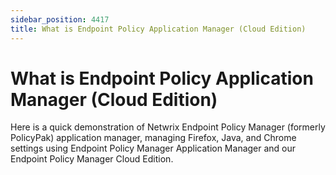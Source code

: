 ```yaml
---
sidebar_position: 4417
title: What is Endpoint Policy Application Manager (Cloud Edition)
---
```


# What is Endpoint Policy Application Manager (Cloud Edition)

Here is a quick demonstration of Netwrix Endpoint Policy Manager (formerly PolicyPak) application manager, managing Firefox, Java, and Chrome settings using Endpoint Policy Manager Application Manager and our Endpoint Policy Manager Cloud Edition.